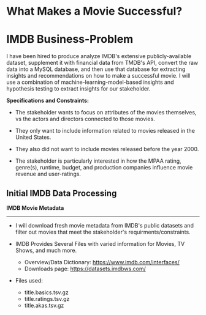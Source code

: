 # What Makes a Movie Successful?
 
# IMDB Business-Problem
I have been hired to produce analyze IMDB's extensive publicly-available dataset, supplement it with financial data from TMDB's API, convert the raw data into a MySQL database, and then use that database for extracting insights and recommendations on how to make a successful movie.
I will use a combination of machine-learning-model-based insights and hypothesis testing to extract insights for our stakeholder.

**Specifications and Constraints:** 


* The stakeholder wants to focus on attributes of the movies themselves, vs the actors and directors connected to those movies.


* They only want to include information related to movies released in the United States.


* They also did not want to include movies released before the year 2000.


* The stakeholder is particularly interested in how the MPAA rating, genre(s), runtime, budget, and production companies influence movie revenue and user-ratings.
## Initial IMDB Data Processing
**IMDB Movie Metadata**

***
* I will download fresh movie metadata from IMDB's public datasets and filter out movies that meet the stakeholder's requirments/constraints. 

* IMDB Provides Several Files with varied information for Movies, TV Shows, and much more. 
    * Overview/Data Dictionary: https://www.imdb.com/interfaces/
    * Downloads page: https://datasets.imdbws.com/

* Files used: 
    * title.basics.tsv.gz
    * title.ratings.tsv.gz
    * title.akas.tsv.gz

